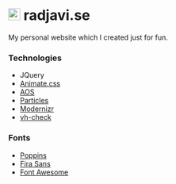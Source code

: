 # <img src="favicon.ico" height=24> radjavi.se
My personal website which I created just for fun.

### Technologies
* JQuery
* [Animate.css](https://github.com/daneden/animate.css)
* [AOS](https://github.com/michalsnik/aos)
* [Particles](https://vincentgarreau.com/particles.js/)
* [Modernizr](https://modernizr.com/)
* [vh-check](https://github.com/Hiswe/vh-check)

### Fonts
* [Poppins](https://fonts.google.com/specimen/Poppins)
* [Fira Sans](https://fonts.google.com/specimen/Fira+Sans)
* [Font Awesome](https://fontawesome.com/)
